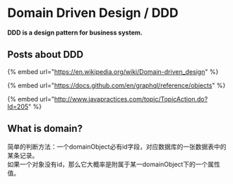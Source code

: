 # Domain Driven Design / DDD

**DDD is a design pattern for business system.**

## Posts about DDD

{% embed url="https://en.wikipedia.org/wiki/Domain-driven_design" %}

{% embed url="https://docs.github.com/en/graphql/reference/objects" %}

{% embed url="http://www.javapractices.com/topic/TopicAction.do?Id=205" %}

## What is domain?

简单的判断方法：一个domainObject必有id字段，对应数据库的一张数据表中的某条记录。\
如果一个对象没有id，那么它大概率是附属于某一domainObject下的一个属性值。
